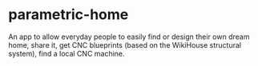 # parametric-home
An app to allow everyday people to easily find or design their own dream home, share it, get CNC blueprints (based on the WikiHouse structural system), find a local CNC machine.
